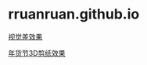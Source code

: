 # rruanruan.github.io


<a href="https://rruanruan.github.io/parallax/">视觉差效果</a>

<a href="https://rruanruan.github.io/tm/">年货节3D剪纸效果</a>
